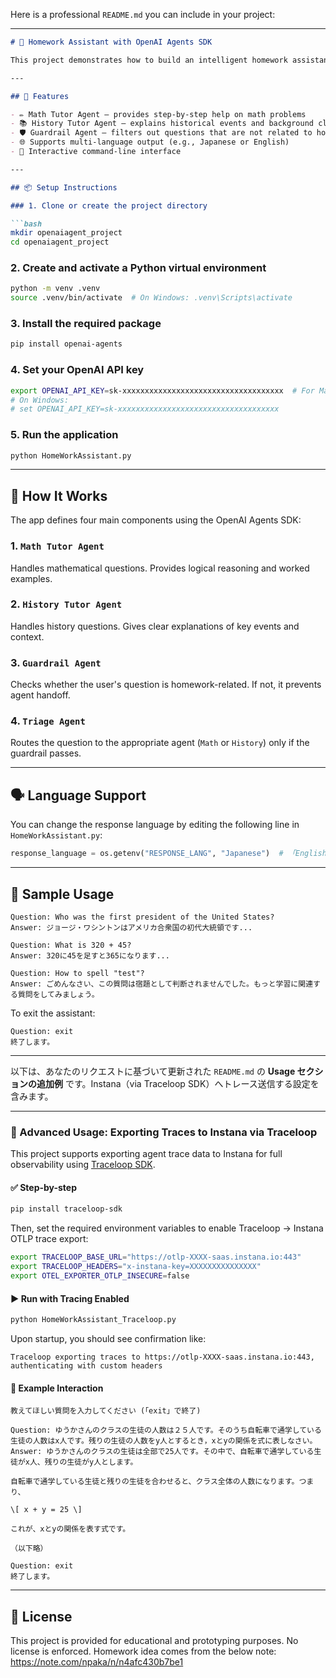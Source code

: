 Here is a professional `README.md` you can include in your project:

---

````markdown
# 🧠 Homework Assistant with OpenAI Agents SDK

This project demonstrates how to build an intelligent homework assistant using the [OpenAI Agents SDK](https://openai.github.io/openai-agents-python/). It automatically routes user questions to either a math or history expert agent and applies a guardrail to ensure the question is related to homework.

---

## 🚀 Features

- ✏️ Math Tutor Agent – provides step-by-step help on math problems
- 📚 History Tutor Agent – explains historical events and background clearly
- 🛡️ Guardrail Agent – filters out questions that are not related to homework
- 🌐 Supports multi-language output (e.g., Japanese or English)
- 🔁 Interactive command-line interface

---

## 📦 Setup Instructions

### 1. Clone or create the project directory

```bash
mkdir openaiagent_project
cd openaiagent_project
````

### 2. Create and activate a Python virtual environment

```bash
python -m venv .venv
source .venv/bin/activate  # On Windows: .venv\Scripts\activate
```

### 3. Install the required package

```bash
pip install openai-agents
```

### 4. Set your OpenAI API key

```bash
export OPENAI_API_KEY=sk-xxxxxxxxxxxxxxxxxxxxxxxxxxxxxxxxxxxx  # For Mac/Linux
# On Windows:
# set OPENAI_API_KEY=sk-xxxxxxxxxxxxxxxxxxxxxxxxxxxxxxxxxxxx
```

### 5. Run the application

```bash
python HomeWorkAssistant.py
```

---

## 🧠 How It Works

The app defines four main components using the OpenAI Agents SDK:

### 1. `Math Tutor Agent`

Handles mathematical questions. Provides logical reasoning and worked examples.

### 2. `History Tutor Agent`

Handles history questions. Gives clear explanations of key events and context.

### 3. `Guardrail Agent`

Checks whether the user's question is homework-related. If not, it prevents agent handoff.

### 4. `Triage Agent`

Routes the question to the appropriate agent (`Math` or `History`) only if the guardrail passes.

---

## 🗣️ Language Support

You can change the response language by editing the following line in `HomeWorkAssistant.py`:

```python
response_language = os.getenv("RESPONSE_LANG", "Japanese")  # 「English」 も可能
```

---

## 💬 Sample Usage

```text
Question: Who was the first president of the United States?
Answer: ジョージ・ワシントンはアメリカ合衆国の初代大統領です...

Question: What is 320 + 45?
Answer: 320に45を足すと365になります...

Question: How to spell "test"?
Answer: ごめんなさい、この質問は宿題として判断されませんでした。もっと学習に関連する質問をしてみましょう。
```

To exit the assistant:

```text
Question: exit
終了します。
```

---

以下は、あなたのリクエストに基づいて更新された `README.md` の **Usage セクションの追加例** です。Instana（via Traceloop SDK）へトレース送信する設定を含みます。

---

### 🧪 Advanced Usage: Exporting Traces to Instana via Traceloop

This project supports exporting agent trace data to Instana for full observability using [Traceloop SDK](https://github.com/traceloop/openllmetry).

#### ✅ Step-by-step

```bash
pip install traceloop-sdk
```

Then, set the required environment variables to enable Traceloop → Instana OTLP trace export:

```bash
export TRACELOOP_BASE_URL="https://otlp-XXXX-saas.instana.io:443"
export TRACELOOP_HEADERS="x-instana-key=XXXXXXXXXXXXXXX"
export OTEL_EXPORTER_OTLP_INSECURE=false
```

#### ▶️ Run with Tracing Enabled

```bash
python HomeWorkAssistant_Traceloop.py
```

Upon startup, you should see confirmation like:

```
Traceloop exporting traces to https://otlp-XXXX-saas.instana.io:443, authenticating with custom headers
```

#### 💬 Example Interaction

```text
教えてほしい質問を入力してください (「exit」で終了)

Question: ゆうかさんのクラスの生徒の人数は２５人です。そのうち自転車で通学している生徒の人数はx人です。残りの生徒の人数をy人とするとき，xとyの関係を式に表しなさい。
Answer: ゆうかさんのクラスの生徒は全部で25人です。その中で、自転車で通学している生徒がx人、残りの生徒がy人とします。

自転車で通学している生徒と残りの生徒を合わせると、クラス全体の人数になります。つまり、

\[ x + y = 25 \]

これが、xとyの関係を表す式です。

（以下略）

Question: exit
終了します。
```

---

## 📄 License
This project is provided for educational and prototyping purposes. No license is enforced.
Homework idea comes from the below note:
https://note.com/npaka/n/n4afc430b7be1

